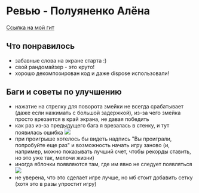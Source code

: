 # Ревью - Полуяненко Алёна
[Ссылка на мой гит](https://github.com/NiripsaKakVsegda)

## Что понравилось
- забавные слова на экране старта :)
- свой рандомайзер - это круто!
- хорошо декомпозирован код и даже dispose использовали!

## Баги и советы по улучшению
- нажатие на стрелку для поворота змейки не всегда срабатывает (даже если нажимать с большой задержкой), из-за чего змейка просто врезается в край экрана, не давая победить
- как раз из-за предыдущего бага я врезалась в стенку, и тут появилась ошибка ![](https://i.imgur.com/3cqWAXL.png)
- при проигрыше хотелось бы видеть надпись "Вы проиграли, попробуйте еще раз" и возможность начать игру заново (и, например, можно показывать лучший счет, чтобы рекорды ставить, но это уже так, мелочи жизни)
- иногда яблочки появляются там, где им явно не следует появляться ![](https://i.imgur.com/eX4zfXK.png)
- не уверена, что это сделает игре лучше, но мб стоит добавить сетку (хотя это в разы упростит игру)
